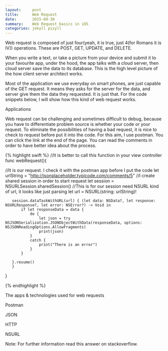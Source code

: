 ```yaml
---
layout:     post
title:      Web Request
date:       2015-09-30
summary:    Web Request basics in iOS
categories: jekyll pixyll
---
```


Web request is composed of just four(yeah, it is true, just 4(for Romans it is IV)) operations. These are POST, GET, UPDATE, and DELETE.

When you write a text, or take a picture from your device and submit it to your favourite app, under the hood, the app talks with a cloud server, then cloud server save the data to its database. This is the high level picture of the how client server architect works.

Most of the application we use everyday on smart phones, are just capable of the GET request. It means they asks for the server for the data, and server give them the data they requested. It is just that. For the code snippets below, I will show how this kind of web request works.

Applications

Web request can be challenging and sometimes difficult to debug, because you have to differentiate problem source is whether your code or your request. To eliminate the possibilities of having a bad request, it is nice to check to request before put it into the code. For this aim, I use postman. You can click the link at the end of the page. You can read the comments in order to have better idea about the process.

{% highlight swift %}
//It is better to call this function in your view controller
func webRequest(){

//It is our request. I check it with the postman app before I put the code
       let urlString = "http://jsonplaceholder.typicode.com/comments/5"
       //I create shared session in order to start request
let session = NSURLSession.sharedSession()
//This is for our session need NSURL kind of url, it looks like just parsing
       let url = NSURL(string: urlString)!

       session.dataTaskWithURL(url) { (let data: NSData?, let response: NSURLResponse?, let error: NSError?) -> Void in
           if let responseData = data {
               do {
                   let json = try NSJSONSerialization.JSONObjectWithData(responseData, options: NSJSONReadingOptions.AllowFragments)
                   print(json)
               }
               catch {
                   print("There is an error")
               }
           }

       }.resume()
       }
}

{% endhighlight %}

The apps & technologies used for web requests

Postman



JSON



HTTP



NSURL

Note: For further information read this answer on stackoverflow.
